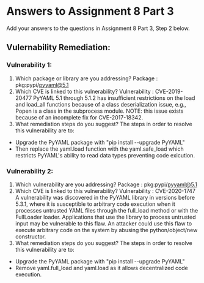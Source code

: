 # Answers to Assignment 8 Part 3

Add your answers to the questions in Assignment 8 Part 3, Step 2 below. 

## Vulernability Remediation:
### Vulnerability 1: 
1. Which package or library are you addressing?
Package : pkg:pypi/pyyaml@5.1
2. Which CVE is linked to this vulnerability?
Vulnerability : CVE-2019-20477
PyYAML 5.1 through 5.1.2 has insufficient restrictions on the load and load_all functions because of a class deserialization issue, e.g., Popen is a class in the subprocess module. NOTE: this issue exists because of an incomplete fix for CVE-2017-18342.
3. What remediation steps do you suggest?
The steps in order to resolve this vulnerability are to:
- Upgrade the PyYAML package with "pip install --upgrade PyYAML"
- Then replace the yaml.load function with the yaml.safe_load which
restricts PyYAML's ability to read data types preventing code exicution.

### Vulnerability 2:
1. Which vulnerability are you addressing?
Package : pkg:pypi/pyyaml@5.1
2. Which CVE is linked to this vulnerability?
Vulnerability : CVE-2020-1747
A vulnerability was discovered in the PyYAML library in versions before 5.3.1, where it is susceptible to arbitrary code execution when it processes untrusted YAML files through the full_load method or with the FullLoader loader. Applications that use the library to process untrusted input may be vulnerable to this flaw. An attacker could use this flaw to execute arbitrary code on the system by abusing the python/object/new constructor.
3. What remediation steps do you suggest? 
The steps in order to resolve this vulnerability are to:
- Upgrade the PyYAML package with "pip install --upgrade PyYAML"
- Remove yaml.full_load and yaml.load as it allows decentralized code execution.